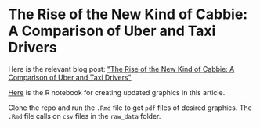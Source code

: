 # The Rise of the New Kind of Cabbie: A Comparison of Uber and Taxi Drivers

Here is the relevant blog post: ["The Rise of the New Kind of Cabbie: A Comparison of Uber and Taxi Drivers"](https://thelittledataset.com/2015/03/30/the-rise-of-the-new-kind-of-cabbie-a-comparison-of-uber-and-taxi-drivers/)

[Here](http://rpubs.com/apalbright/uber-v-taxi) is the R notebook for creating updated graphics in this article.

Clone the repo and run the `.Rmd` file to get `pdf` files of desired graphics. The `.Rmd` file calls on `csv` files in the `raw_data` folder.
